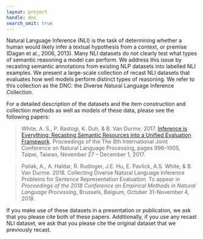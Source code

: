 ```yaml
---
layout: project
handle: dnc
search_omit: true
---
```


Natural Language Inference (NLI) is the task of determining whether a human would likely infer a textual hypothesis from a context, or premise (Dagan et al., 2006, 2013). Many NLI datasets do not clearly test what types of semantic reasoning a model can perform. We address this issue by recasting
semantic annotations from existing NLP datasets into labelled NLI examples. We present a large-scale collection of recast NLI datasets that evaluates how well models perform distinct types of reasoning. We refer to this collection as the DNC: the *D*iverse *N*atural Language Inference *C*ollection.

For a detailed description of the datasets and the item construction and collection methods as well as models of these data, please see the following papers:

> White, A. S., P. Rastogi, K. Duh, & B. Van Durme. 2017. [Inference is Everything: Recasting Semantic Resources into a Unified Evaluation Framework](http://aclweb.org/anthology/I/I17/I17-1100.pdf). Proceedings of the The 8th International Joint Conference on Natural Language Processing, pages 996–1005, Taipei, Taiwan, November 27 – December 1, 2017.

> Poliak, A., A. Haldar, R. Rudinger, J.E. Hu, E. Pavlick, A.S. White, & B. Van Durme. 2018. Collecting Diverse Natural Language Inference Problems for Sentence Representation Evaluation. To appear in _Proceedings of the 2018 Conference on Empirical Methods in Natural Language Processing_, Brussels, Belgium, October 31-November 4, 2018.

If you make use of these datasets in a presentation or publication, we ask that you please cite both of these papers. Additionally, if you use any recast NLI dataset, we ask that you please cite the original dataset that we previously recast.
